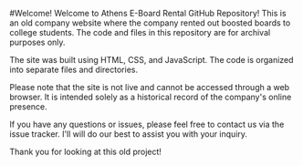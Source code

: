 #Welcome!
Welcome to Athens E-Board Rental GitHub Repository! This is an old company website where the company rented out boosted boards to college students. The code and files in this repository are for archival purposes only.

The site was built using HTML, CSS, and JavaScript. The code is organized into separate files and directories.

Please note that the site is not live and cannot be accessed through a web browser. It is intended solely as a historical record of the company's online presence.

If you have any questions or issues, please feel free to contact us via the issue tracker. I'll will do our best to assist you with your inquiry.

Thank you for looking at this old project!
